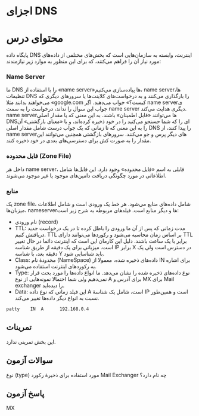 # اجزای DNS

# محتوای درس

پایگاه داده DNS اینترنت، وابسته به سازمان‌هایی است که بخش‌های مختلفی از داده‌های
مورد نیاز آن را فراهم می‌کنند، که برای این منظور به موارد زیر نیازمندند:

### ‏‎Name Server

ما DNS را با استفاده از «name server»ها پیاده‌سازی می‌کنیم‌، name server‌ها‌، تنظیمات
DNS را بارگذاری می‌کنند و به درخواست‌های کلاینت‌ها یا سرور‌های دیگری که می‌خواهند
بدانند مثلا «google.com کیست؟» جواب می‌دهند. اگر name serverی جواب این سوال را
نداند‌، درخواست را به سمت name server دیگری هدایت می‌کند. name server‌ها می‌توانند
«قابل اطمینان» باشند. به این معنی که یا مقدار اصلی DNSای را که شما جستجو می‌کنید
را در خود ذخیره کرده‌اند، و یا «معنای بازگشتی» آن را به این معنی که تا زمانی که
یک جواب درست شامل مقدار اصلی DNS را پیدا کنند‌، از name server‌های دیگر پرس و جو
می‌کنند. سرور‌های بازگشتی همچنین می‌توانند این مقدار را به صورت کش برای دسترسی‌های
بعدی در خود ذخیره کنند.

### فایل محدوده (Zone File)

داخل هر name server‌، فایلی به اسم «فایل محدوده» وجود دارد. این فایل‌ها شامل
اطلاعاتی در مورد چگونگی دریافت دامین‌های موجود یا غیر موجود می‌شوند.

### منابع

یک zone file‌، شامل داده‌های منابع می‌شود. هر خط یک ورودی است و شامل اطلاعات
میزبان‌ها‌، nameserver‌ها و دیگر منابع است. فیلد‌های مربوطه به شرح زیر است:

* نام ورودی (record)
* TTL: مدت زمانی که پس از آن ما ورودی را باطل کرده تا در یک درخواست جدید دریافتش
  کنیم. TTL بر اساس زمان محاسبه می‌شود و رکورد‌ها می‌توانند دارای TTL برابر با یک
  ساعت باشند. دلیل این کارمان این است که اینترنت دائما در حال تغییر است. میزبانی
  برای یک دقیقه از طریق شناسه IP برابر X در دسترس است ولی یک دقیقه بعد‌، با شناسه
  Y باید شناسایی شود.
* Class: محدودهٔ نام (NameSpace) داده‌های ذخیره شده‌، معمولا از IN برای اشاره به
  رکورد‌های اینترنت استفاده می‌شود.
* Type: نوع داده‌های ذخیره شده را نشان می‌دهد. ما انواع داده‌ها را مورد بحث قرار
  نمی‌دهیم ولی شما احتمالا نمونه‌هایی از نوع A برای آدرس و MX برای Mail exchanger
  را دیده‌اید.
* Data: این فیلد زمانی که نوع داده A است‌، شامل یک شناسهٔ IP است و همین‌طور نسبت به
  انواع دیگر داده‌ها تغییر می‌کند.

```
patty    IN  A      192.168.0.4 
```

## تمرینات

این بخش تمرینی ندارد. 

## سوالات آزمون

نوع (type) مورد استفاده برای ذخیرهٔ رکورد Mail Exchanger چه نام دارد؟

## پاسخ آزمون

MX
